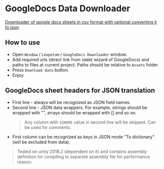 # GoogleDocs Data Downloader
[Downloader of google docs sheets in csv format with optional converting it to json](https://github.com/Leopotam/googledocs-import).

## How to use
* Open `Window` / `Leopotam` / `GoogleDocs Downloader` window.
* Add required urls (direct link from `SHARE` wizard of GoogleDocs) and paths to files at current project. Paths should be relative to `Assets` folder.
* Press `Download data` button.
* Enjoy.

## GoogleDocs sheet headers for JSON translation
* First line - always will be recognized as JSON field names.
* Second line - JSON data wrappers. For example, strings should be wrapped with "", arrays should be wrapped with [] and so on.
    > Any column with `IGNORE` value in second line will be skipped. Can be used for comments.
* First column can be recognized as keys in JSON mode "To dictionary" (will be excluded from data).

> Tested on unity 2018.2 (dependent on it) and contains assembly definition for compiling to separate assembly file for performance reason.
